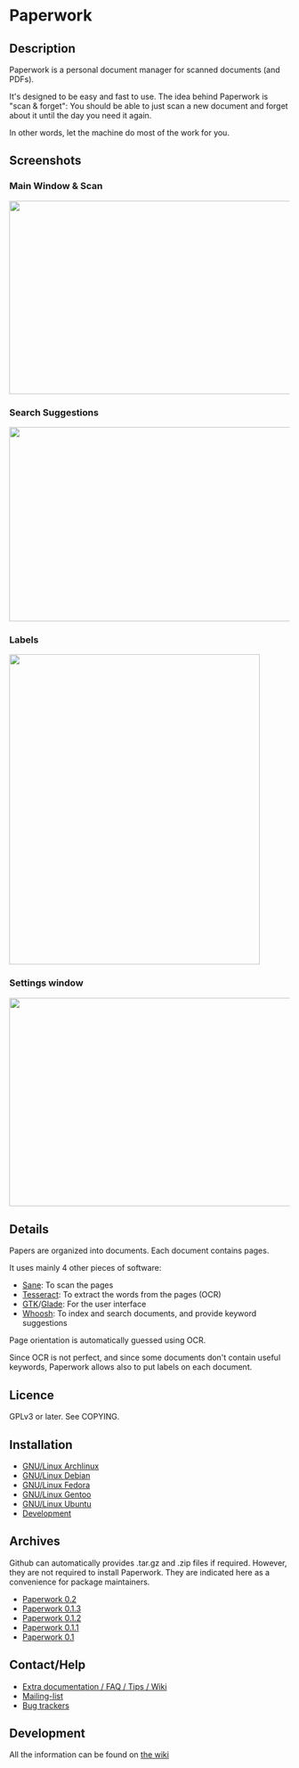 # Paperwork


## Description

Paperwork is a personal document manager for scanned documents (and PDFs).

It's designed to be easy and fast to use. The idea behind Paperwork
is "scan & forget": You should be able to just scan a new document and
forget about it until the day you need it again.

In other words, let the machine do most of the work for you.


## Screenshots

### Main Window &amp; Scan

<a href="http://youtu.be/goEgIiq2Tuc">
  <img src="https://raw.github.com/jflesch/paperwork-screenshots/master/0.2/main_window.png" width="512" height="347" />
</a>

### Search Suggestions

<a href="https://raw.github.com/jflesch/paperwork-screenshots/master/0.2/suggestions.png">
  <img src="https://raw.github.com/jflesch/paperwork-screenshots/master/0.2/suggestions.png" width="512" height="349" />
</a>

### Labels

<a href="https://raw.github.com/jflesch/paperwork-screenshots/master/0.2/multiple_labels.png">
  <img src="https://raw.github.com/jflesch/paperwork-screenshots/master/0.2/multiple_labels.png" width="450" height="557" />
</a>

### Settings window

<a href="https://raw.github.com/jflesch/paperwork-screenshots/master/0.2/settings.png">
  <img src="https://raw.github.com/jflesch/paperwork-screenshots/master/0.2/settings.png" width="512" height="374" />
</a>


## Details

Papers are organized into documents. Each document contains pages.

It uses mainly 4 other pieces of software:

* [Sane](http://www.sane-project.org/): To scan the pages
* [Tesseract](http://code.google.com/p/tesseract-ocr/): To extract the words from the pages (OCR)
* [GTK](http://www.gtk.org/)/[Glade](https://glade.gnome.org/): For the user interface
* [Whoosh](https://pypi.python.org/pypi/Whoosh/): To index and search documents, and provide keyword suggestions

Page orientation is automatically guessed using OCR.

Since OCR is not perfect, and since some documents don't contain useful keywords, 
Paperwork allows also to put labels on each document.


## Licence

GPLv3 or later. See COPYING.


## Installation

* [GNU/Linux Archlinux](doc/install.archlinux.markdown)
* [GNU/Linux Debian](doc/install.debian.markdown)
* [GNU/Linux Fedora](doc/install.fedora.markdown)
* [GNU/Linux Gentoo](doc/install.gentoo.markdown)
* [GNU/Linux Ubuntu](doc/install.debian.markdown)
* [Development](doc/install.devel.markdown)


## Archives

Github can automatically provides .tar.gz and .zip files if required. However,
they are not required to install Paperwork. They are indicated here as a
convenience for package maintainers.

* [Paperwork 0.2](https://github.com/jflesch/paperwork/archive/0.2.tar.gz)
* [Paperwork 0.1.3](https://github.com/jflesch/paperwork/archive/0.1.3.tar.gz)
* [Paperwork 0.1.2](https://github.com/jflesch/paperwork/archive/0.1.2.tar.gz)
* [Paperwork 0.1.1](https://github.com/jflesch/paperwork/archive/0.1.1.tar.gz)
* [Paperwork 0.1](https://github.com/jflesch/paperwork/archive/0.1.tar.gz)


## Contact/Help

* [Extra documentation / FAQ / Tips / Wiki](https://github.com/jflesch/paperwork/wiki)
* [Mailing-list](https://github.com/jflesch/paperwork/wiki/Contact#mailing-list)
* [Bug trackers](https://github.com/jflesch/paperwork/wiki/Contact#bug-trackers)


## Development

All the information can be found on [the wiki](https://github.com/jflesch/paperwork/wiki#for-developers)
